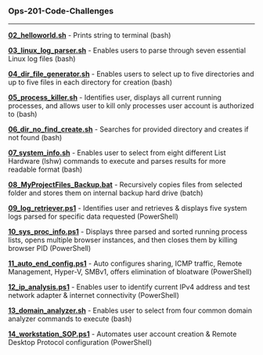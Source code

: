 ### **Ops-201-Code-Challenges**
---------------------------------------------------

**[02_helloworld.sh](https://github.com/RobG-11/Ops201-Code-Challenges/blob/main/02_helloworld.sh)** - Prints string to terminal (bash)

**[03_linux_log_parser.sh](https://github.com/RobG-11/Ops201-Code-Challenges/blob/main/03_linux_log_parser.sh)** - Enables users to parse through seven essential Linux log files (bash)

**[04_dir_file_generator.sh](https://github.com/RobG-11/Ops201-Code-Challenges/blob/main/04_dir_file_generator.sh)** - Enables users to select up to five directories and up to five files in each directory for creation (bash)

**[05_process_killer.sh](https://github.com/RobG-11/Ops201-Code-Challenges/blob/main/05_process_killer.sh)** - Identifies user, displays all current running processes, and allows user to kill only processes user account is authorized to (bash)

**[06_dir_no_find_create.sh](https://github.com/RobG-11/Ops201-Code-Challenges/blob/main/06_dir_no_find_create.sh)** - Searches for provided directory and creates if not found (bash)

**[07_system_info.sh](https://github.com/RobG-11/Ops201-Code-Challenges/blob/main/07_system_info.sh)** - Enables user to select from eight different List Hardware (lshw) commands to execute and parses results for more readable format (bash)

**[08_MyProjectFiles_Backup.bat](https://github.com/RobG-11/Ops201-Code-Challenges/blob/main/08_MyProjectFiles_Backup.bat)** - Recursively copies files from selected folder and stores them on internal backup hard drive (batch)

**[09_log_retriever.ps1](https://github.com/RobG-11/Ops201-Code-Challenges/blob/main/09_log_retriever.ps1)** - Identifies user and retrieves & displays five system logs parsed for specific data requested (PowerShell)

**[10_sys_proc_info.ps1](https://github.com/RobG-11/Ops201-Code-Challenges/blob/main/10_sys_proc_info.ps1)** - Displays three parsed and sorted running process lists, opens multiple browser instances, and then closes them by killing browser PID (PowerShell)

**[11_auto_end_config.ps1](https://github.com/RobG-11/Ops201-Code-Challenges/blob/main/11_auto_end_config.ps1)** - Auto configures sharing, ICMP traffic, Remote Management, Hyper-V, SMBv1, offers elimination of bloatware (PowerShell)

**[12_ip_analysis.ps1](https://github.com/RobG-11/Ops201-Code-Challenges/blob/main/12_ip_analysis.ps1)** - Enables user to identify current IPv4 address and test network adapter & internet connectivity (PowerShell)

**[13_domain_analyzer.sh](https://github.com/RobG-11/Ops201-Code-Challenges/blob/main/13_domain_analyzer.sh)** - Enables user to select from four common domain analyzer commands to execute (bash)

**[14_workstation_SOP.ps1](https://github.com/RobG-11/Ops201-Code-Challenges/blob/main/14_workstation_SOP.ps1)** - Automates user account creation & Remote Desktop Protocol configuration (PowerShell)
